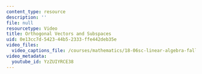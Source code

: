 ```yaml
---
content_type: resource
description: ''
file: null
resourcetype: Video
title: Orthogonal Vectors and Subspaces
uid: 0e13cc7d-5423-44b5-2333-ffe442deb35e
video_files:
  video_captions_file: /courses/mathematics/18-06sc-linear-algebra-fall-2011/least-squares-determinants-and-eigenvalues/orthogonal-vectors-and-subspaces/orthogonal-vectors-and-subspaces/YzZUIYRCE38.vtt
video_metadata:
  youtube_id: YzZUIYRCE38
---
```

